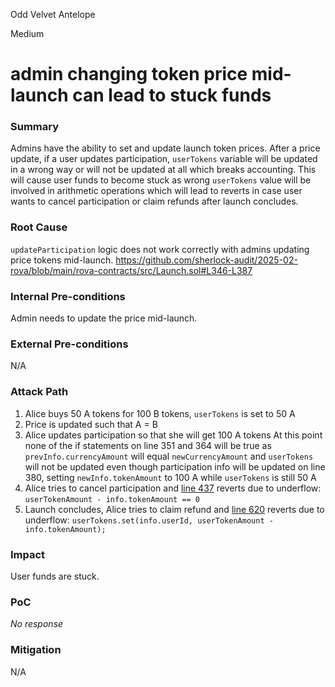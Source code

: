 Odd Velvet Antelope

Medium

# admin changing token price mid-launch can lead to stuck funds

### Summary

Admins have the ability to set and update launch token prices. After a price update, if a user updates participation, `userTokens` variable will be updated in a wrong way or will not be updated at all which breaks accounting. This will cause user funds to become stuck as  wrong `userTokens` value will be involved in arithmetic operations which will lead to reverts in case user wants to cancel participation or claim refunds after launch concludes.

### Root Cause

`updateParticipation` logic does not work correctly with admins updating price tokens mid-launch.
https://github.com/sherlock-audit/2025-02-rova/blob/main/rova-contracts/src/Launch.sol#L346-L387


### Internal Pre-conditions

Admin needs to update the price mid-launch.

### External Pre-conditions

N/A

### Attack Path

1. Alice buys 50 A tokens for 100 B tokens, `userTokens` is set to 50 A
2. Price is updated such that A = B
3. Alice updates participation so that she will get 100 A tokens
At this point none of the if statements on line 351 and 364 will be true as `prevInfo.currencyAmount` will equal `newCurrencyAmount` and `userTokens` will not be updated even though participation info will be updated on line 380, setting `newInfo.tokenAmount` to 100 A while `userTokens` is still 50 A
4. Alice tries to cancel participation and [line 437](https://github.com/sherlock-audit/2025-02-rova/blob/main/rova-contracts/src/Launch.sol#L437) reverts due to underflow: `userTokenAmount - info.tokenAmount == 0`
5. Launch concludes, Alice tries to claim refund and [line 620](https://github.com/sherlock-audit/2025-02-rova/blob/main/rova-contracts/src/Launch.sol#L620) reverts due to underflow: `userTokens.set(info.userId, userTokenAmount - info.tokenAmount);`

### Impact

User funds are stuck.

### PoC

_No response_

### Mitigation

N/A